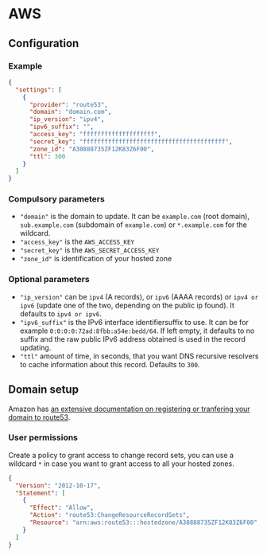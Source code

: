 # AWS

## Configuration

### Example

```json
{
  "settings": [
    {
      "provider": "route53",
      "domain": "domain.com",
      "ip_version": "ipv4",
      "ipv6_suffix": "",
      "access_key": "ffffffffffffffffffff",
      "secret_key": "ffffffffffffffffffffffffffffffffffffffff",
      "zone_id": "A30888735ZF12K83Z6F00",
      "ttl": 300
    }
  ]
}
```

### Compulsory parameters

- `"domain"` is the domain to update. It can be `example.com` (root domain), `sub.example.com` (subdomain of `example.com`) or `*.example.com` for the wildcard.
- `"access_key"` is the `AWS_ACCESS_KEY`
- `"secret_key"` is the `AWS_SECRET_ACCESS_KEY`
- `"zone_id"` is identification of your hosted zone

### Optional parameters

- `"ip_version"` can be `ipv4` (A records), or `ipv6` (AAAA records) or `ipv4 or ipv6` (update one of the two, depending on the public ip found). It defaults to `ipv4 or ipv6`.
- `"ipv6_suffix"` is the IPv6 interface identifiersuffix to use. It can be for example `0:0:0:0:72ad:8fbb:a54e:bedd/64`. If left empty, it defaults to no suffix and the raw public IPv6 address obtained is used in the record updating.
- `"ttl"` amount of time, in seconds, that you want DNS recursive resolvers to cache information about this record. Defaults to `300`.

## Domain setup

Amazon has [an extensive documentation on registering or tranfering your domain to route53](https://docs.aws.amazon.com/Route53/latest/DeveloperGuide/Welcome.html).

### User permissions

Create a policy to grant access to change record sets, you can use a wildcard `*` in case you want to grant access to all your hosted zones.

```json
{
  "Version": "2012-10-17",
  "Statement": [
    {
      "Effect": "Allow",
      "Action": "route53:ChangeResourceRecordSets",
      "Resource": "arn:aws:route53:::hostedzone/A30888735ZF12K83Z6F00"
    }
  ]
}
```

